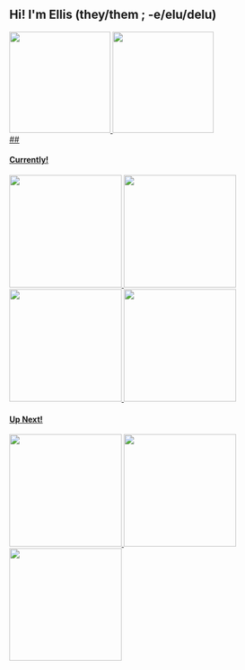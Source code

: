 ## Hi! I'm Ellis (they/them ; -e/elu/delu)

<div align="left">
  <a href="https://github.com/nbycoder">
  <img height="180em" src="https://github-readme-stats.vercel.app/api?username=nbycoder&show_icons=true&theme=dracula&include_all_commits=true&count_private=true"/>
  <img height="180em" src="https://github-readme-stats.vercel.app/api/top-langs/?username=nbycoder&layout=compact&langs_count=7&theme=dracula"/>
</div>
##

#### Currently!
<div>
 <img height="200" width="200" src="https://cdn.jsdelivr.net/gh/devicons/devicon/icons/javascript/javascript-original.svg"/>
 <img height="200" width="200" src="https://cdn.jsdelivr.net/gh/devicons/devicon/icons/html5/html5-original.svg"/>
 <img height="200" width="200" src="https://cdn.jsdelivr.net/gh/devicons/devicon/icons/css3/css3-original.svg"/>
 <img height="200" width="200" src="https://cdn.jsdelivr.net/gh/devicons/devicon/icons/sass/sass-original.svg"/>
</div>

#### Up Next!
<div>
 <img height="200" width="200" src="https://cdn.jsdelivr.net/gh/devicons/devicon/icons/react/react-original.svg"/>
 <img height="200" width="200" src="https://cdn.jsdelivr.net/gh/devicons/devicon/icons/angularjs/angularjs-original.svg"/>
 <img height="200" width="200" src="https://cdn.jsdelivr.net/gh/devicons/devicon/icons/python/python-original.svg"/>

<!---
ellismjones/ellismjones is a ✨ special ✨ repository because its `README.md` (this file) appears on your GitHub profile.
You can click the Preview link to take a look at your changes.
--->
